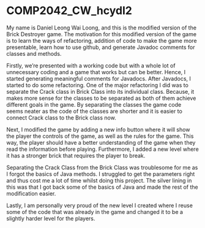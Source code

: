 # COMP2042_CW_hcydl2

My name is Daniel Leong Wai Loong, and this is the modified version of the Brick Destroyer game. The motivation for this modified version of the game is to learn the ways of refactoring, addition of code to make the game more presentable, learn how to use github, and generate Javadoc comments for classes and methods.

Firstly, we’re presented with a working code but with a whole lot of unnecessary coding and a game that works but can be better. Hence, I started generating meaningful comments for Javadocs. After Javadocs, I started to do some refactoring. One of the major refactoring I did was to separate the Crack class in Brick Class into its individual class. Because, it makes more sense for the classes to be separated as both of them achieve different goals in the game. By separating the classes the game code seems neater as the code of the classes are shorter and it is easier to connect Crack class to the Brick class now.

Next, I modified the game by adding a new info button where it will show the player the controls of the game, as well as the rules for the game. This way, the player should have a better understanding of the game when they read the information before playing. Furthermore, I added a new level where it has a stronger brick that requires the player to break.

Separating the Crack Class from the Brick Class was troublesome for me as I forgot the basics of Java methods. I struggled to get the parameters right and thus cost me a lot of time whilst doing this project. The silver lining in this was that I got back some of the basics of Java and made the rest of the modification easier.

Lastly, I am personally very proud of the new level I created where I reuse some of the code that was already in the game and changed it to be a slightly harder level for the players.
